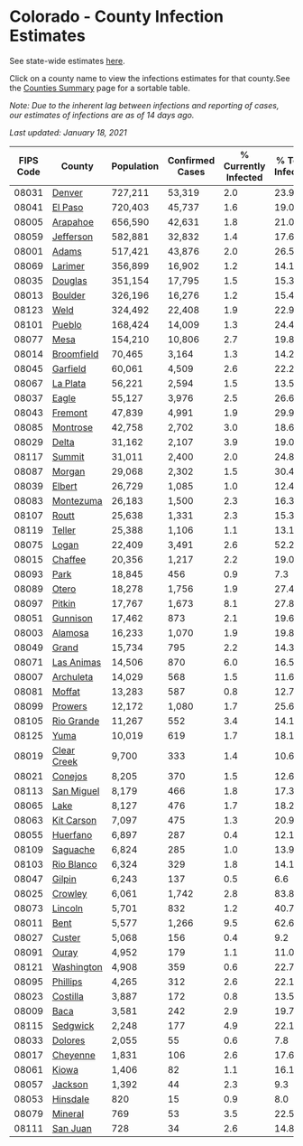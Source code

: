 # Colorado - County Infection Estimates

See state-wide estimates [here](/infections/us-co).

Click on a county name to view the infections estimates for that county.See the [Counties Summary](/infections/summary-counties) page for a sortable table.

*Note: Due to the inherent lag between infections and reporting of cases, our estimates of infections are as of 14 days ago.*

*Last updated: January 18, 2021*

|   FIPS Code |                     County |   Population |   Confirmed Cases |   % Currently Infected |   % Total Infected |
|-------------|----------------------------|--------------|-------------------|------------------------|--------------------|
|       08031 |           [Denver](denver) |      727,211 |            53,319 |                    2.0 |               23.9 |
|       08041 |         [El Paso](el-paso) |      720,403 |            45,737 |                    1.6 |               19.0 |
|       08005 |       [Arapahoe](arapahoe) |      656,590 |            42,631 |                    1.8 |               21.0 |
|       08059 |     [Jefferson](jefferson) |      582,881 |            32,832 |                    1.4 |               17.6 |
|       08001 |             [Adams](adams) |      517,421 |            43,876 |                    2.0 |               26.5 |
|       08069 |         [Larimer](larimer) |      356,899 |            16,902 |                    1.2 |               14.1 |
|       08035 |         [Douglas](douglas) |      351,154 |            17,795 |                    1.5 |               15.3 |
|       08013 |         [Boulder](boulder) |      326,196 |            16,276 |                    1.2 |               15.4 |
|       08123 |               [Weld](weld) |      324,492 |            22,408 |                    1.9 |               22.9 |
|       08101 |           [Pueblo](pueblo) |      168,424 |            14,009 |                    1.3 |               24.4 |
|       08077 |               [Mesa](mesa) |      154,210 |            10,806 |                    2.7 |               19.8 |
|       08014 |   [Broomfield](broomfield) |       70,465 |             3,164 |                    1.3 |               14.2 |
|       08045 |       [Garfield](garfield) |       60,061 |             4,509 |                    2.6 |               22.2 |
|       08067 |       [La Plata](la-plata) |       56,221 |             2,594 |                    1.5 |               13.5 |
|       08037 |             [Eagle](eagle) |       55,127 |             3,976 |                    2.5 |               26.6 |
|       08043 |         [Fremont](fremont) |       47,839 |             4,991 |                    1.9 |               29.9 |
|       08085 |       [Montrose](montrose) |       42,758 |             2,702 |                    3.0 |               18.6 |
|       08029 |             [Delta](delta) |       31,162 |             2,107 |                    3.9 |               19.0 |
|       08117 |           [Summit](summit) |       31,011 |             2,400 |                    2.0 |               24.8 |
|       08087 |           [Morgan](morgan) |       29,068 |             2,302 |                    1.5 |               30.4 |
|       08039 |           [Elbert](elbert) |       26,729 |             1,085 |                    1.0 |               12.4 |
|       08083 |     [Montezuma](montezuma) |       26,183 |             1,500 |                    2.3 |               16.3 |
|       08107 |             [Routt](routt) |       25,638 |             1,331 |                    2.3 |               15.3 |
|       08119 |           [Teller](teller) |       25,388 |             1,106 |                    1.1 |               13.1 |
|       08075 |             [Logan](logan) |       22,409 |             3,491 |                    2.6 |               52.2 |
|       08015 |         [Chaffee](chaffee) |       20,356 |             1,217 |                    2.2 |               19.0 |
|       08093 |               [Park](park) |       18,845 |               456 |                    0.9 |                7.3 |
|       08089 |             [Otero](otero) |       18,278 |             1,756 |                    1.9 |               27.4 |
|       08097 |           [Pitkin](pitkin) |       17,767 |             1,673 |                    8.1 |               27.8 |
|       08051 |       [Gunnison](gunnison) |       17,462 |               873 |                    2.1 |               19.6 |
|       08003 |         [Alamosa](alamosa) |       16,233 |             1,070 |                    1.9 |               19.8 |
|       08049 |             [Grand](grand) |       15,734 |               795 |                    2.2 |               14.3 |
|       08071 |   [Las Animas](las-animas) |       14,506 |               870 |                    6.0 |               16.5 |
|       08007 |     [Archuleta](archuleta) |       14,029 |               568 |                    1.5 |               11.6 |
|       08081 |           [Moffat](moffat) |       13,283 |               587 |                    0.8 |               12.7 |
|       08099 |         [Prowers](prowers) |       12,172 |             1,080 |                    1.7 |               25.6 |
|       08105 |   [Rio Grande](rio-grande) |       11,267 |               552 |                    3.4 |               14.1 |
|       08125 |               [Yuma](yuma) |       10,019 |               619 |                    1.7 |               18.1 |
|       08019 | [Clear Creek](clear-creek) |        9,700 |               333 |                    1.4 |               10.6 |
|       08021 |         [Conejos](conejos) |        8,205 |               370 |                    1.5 |               12.6 |
|       08113 |   [San Miguel](san-miguel) |        8,179 |               466 |                    1.8 |               17.3 |
|       08065 |               [Lake](lake) |        8,127 |               476 |                    1.7 |               18.2 |
|       08063 |   [Kit Carson](kit-carson) |        7,097 |               475 |                    1.3 |               20.9 |
|       08055 |       [Huerfano](huerfano) |        6,897 |               287 |                    0.4 |               12.1 |
|       08109 |       [Saguache](saguache) |        6,824 |               285 |                    1.0 |               13.9 |
|       08103 |   [Rio Blanco](rio-blanco) |        6,324 |               329 |                    1.8 |               14.1 |
|       08047 |           [Gilpin](gilpin) |        6,243 |               137 |                    0.5 |                6.6 |
|       08025 |         [Crowley](crowley) |        6,061 |             1,742 |                    2.8 |               83.8 |
|       08073 |         [Lincoln](lincoln) |        5,701 |               832 |                    1.2 |               40.7 |
|       08011 |               [Bent](bent) |        5,577 |             1,266 |                    9.5 |               62.6 |
|       08027 |           [Custer](custer) |        5,068 |               156 |                    0.4 |                9.2 |
|       08091 |             [Ouray](ouray) |        4,952 |               179 |                    1.1 |               11.0 |
|       08121 |   [Washington](washington) |        4,908 |               359 |                    0.6 |               22.7 |
|       08095 |       [Phillips](phillips) |        4,265 |               312 |                    2.6 |               22.1 |
|       08023 |       [Costilla](costilla) |        3,887 |               172 |                    0.8 |               13.5 |
|       08009 |               [Baca](baca) |        3,581 |               242 |                    2.9 |               19.7 |
|       08115 |       [Sedgwick](sedgwick) |        2,248 |               177 |                    4.9 |               22.1 |
|       08033 |         [Dolores](dolores) |        2,055 |                55 |                    0.6 |                7.8 |
|       08017 |       [Cheyenne](cheyenne) |        1,831 |               106 |                    2.6 |               17.6 |
|       08061 |             [Kiowa](kiowa) |        1,406 |                82 |                    1.1 |               16.1 |
|       08057 |         [Jackson](jackson) |        1,392 |                44 |                    2.3 |                9.3 |
|       08053 |       [Hinsdale](hinsdale) |          820 |                15 |                    0.9 |                8.0 |
|       08079 |         [Mineral](mineral) |          769 |                53 |                    3.5 |               22.5 |
|       08111 |       [San Juan](san-juan) |          728 |                34 |                    2.6 |               14.8 |
